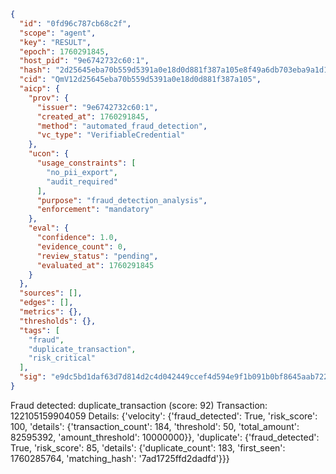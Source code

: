 ```json
{
  "id": "0fd96c787cb68c2f",
  "scope": "agent",
  "key": "RESULT",
  "epoch": 1760291845,
  "host_pid": "9e6742732c60:1",
  "hash": "2d25645eba70b559d5391a0e18d0d881f387a105e8f49a6db703eba9a1d1f8c3",
  "cid": "QmV12d25645eba70b559d5391a0e18d0d881f387a105",
  "aicp": {
    "prov": {
      "issuer": "9e6742732c60:1",
      "created_at": 1760291845,
      "method": "automated_fraud_detection",
      "vc_type": "VerifiableCredential"
    },
    "ucon": {
      "usage_constraints": [
        "no_pii_export",
        "audit_required"
      ],
      "purpose": "fraud_detection_analysis",
      "enforcement": "mandatory"
    },
    "eval": {
      "confidence": 1.0,
      "evidence_count": 0,
      "review_status": "pending",
      "evaluated_at": 1760291845
    }
  },
  "sources": [],
  "edges": [],
  "metrics": {},
  "thresholds": {},
  "tags": [
    "fraud",
    "duplicate_transaction",
    "risk_critical"
  ],
  "sig": "e9dc5bd1daf63d7d814d2c4d042449ccef4d594e9f1b091b0bf8645aab7222dd"
}
```

Fraud detected: duplicate_transaction (score: 92)
Transaction: 122105159904059
Details: {'velocity': {'fraud_detected': True, 'risk_score': 100, 'details': {'transaction_count': 184, 'threshold': 50, 'total_amount': 82595392, 'amount_threshold': 10000000}}, 'duplicate': {'fraud_detected': True, 'risk_score': 85, 'details': {'duplicate_count': 183, 'first_seen': 1760285764, 'matching_hash': '7ad1725ffd2dadfd'}}}